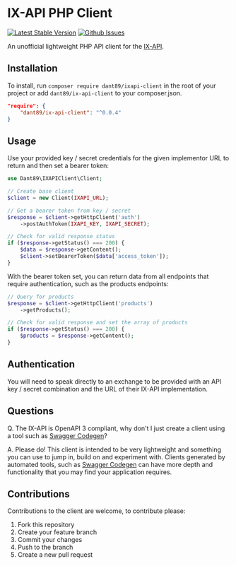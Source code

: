# IX-API PHP Client

[![Latest Stable Version][packagist-image]][packagist-url]
[![Github Issues][github-issues-image]][github-issues-url]

An unofficial lightweight PHP API client for the [IX-API](https://ix-api.net).

## Installation

To install, run `composer require dant89/ixapi-client` in the root of your project or add `dant89/ix-api-client` to your composer.json.
```json
"require": {
    "dant89/ix-api-client": "^0.0.4"
}
```

## Usage

Use your provided key / secret credentials for the given implementor URL to return and then set a bearer token:

```php
use Dant89\IXAPIClient\Client;

// Create base client
$client = new Client(IXAPI_URL);

// Get a bearer token from key / secret
$response = $client->getHttpClient('auth')
    ->postAuthToken(IXAPI_KEY, IXAPI_SECRET);

// Check for valid response status
if ($response->getStatus() === 200) {
    $data = $response->getContent();
    $client->setBearerToken($data['access_token']);
}
```

With the bearer token set, you can return data from all endpoints that require authentication, such as the products endpoints:
```php
// Query for products
$response = $client->getHttpClient('products')
    ->getProducts();

// Check for valid response and set the array of products
if ($response->getStatus() === 200) {
    $products = $response->getContent();
}
````

## Authentication

You will need to speak directly to an exchange to be provided with an API key / secret combination and the URL of their IX-API implementation.

## Questions

Q. The IX-API is OpenAPI 3 compliant, why don't I just create a client using a tool such as [Swagger Codegen](https://github.com/swagger-api/swagger-codegen)?

A. Please do! This client is intended to be very lightweight and something you can use to jump in, build on and experiment with. Clients generated by automated tools, such as [Swagger Codegen](https://github.com/swagger-api/swagger-codegen) can have more depth and functionality that you may find your application requires.


## Contributions

Contributions to the client are welcome, to contribute please:

1. Fork this repository
2. Create your feature branch
3. Commit your changes
4. Push to the branch
5. Create a new pull request

[packagist-image]: https://img.shields.io/packagist/vpre/dant89/ix-api-client.svg
[packagist-url]: https://packagist.org/packages/dant89/ix-api-client

[github-issues-image]: https://img.shields.io/github/issues/dant89/ix-api-php-client
[github-issues-url]: https://github.com/dant89/ix-api-php-client/issues
